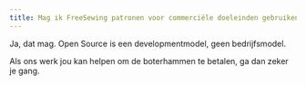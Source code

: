 ```yaml
---
title: Mag ik FreeSewing patronen voor commerciële doeleinden gebruiken?
---
```


Ja, dat mag. Open Source is een developmentmodel, geen bedrijfsmodel.

Als ons werk jou kan helpen om de boterhammen te betalen, ga dan zeker je gang.
